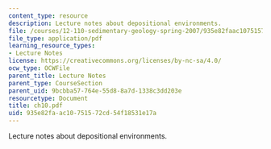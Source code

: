 ```yaml
---
content_type: resource
description: Lecture notes about depositional environments.
file: /courses/12-110-sedimentary-geology-spring-2007/935e82faac10751572cd54f18531e17a_ch10.pdf
file_type: application/pdf
learning_resource_types:
- Lecture Notes
license: https://creativecommons.org/licenses/by-nc-sa/4.0/
ocw_type: OCWFile
parent_title: Lecture Notes
parent_type: CourseSection
parent_uid: 9bcbba57-764e-55d8-8a7d-1338c3dd203e
resourcetype: Document
title: ch10.pdf
uid: 935e82fa-ac10-7515-72cd-54f18531e17a
---
```

Lecture notes about depositional environments.